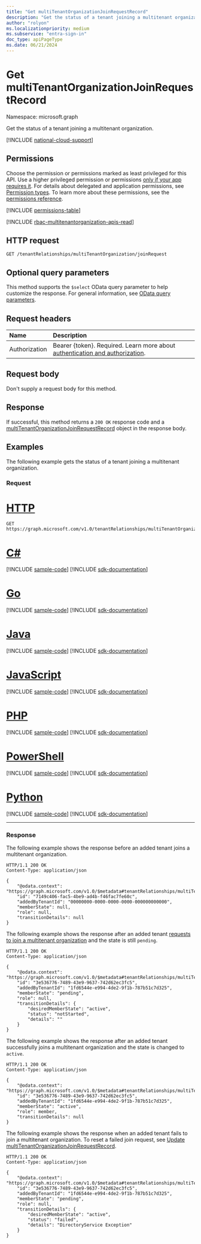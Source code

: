 ```yaml
---
title: "Get multiTenantOrganizationJoinRequestRecord"
description: "Get the status of a tenant joining a multitenant organization."
author: "rolyon"
ms.localizationpriority: medium
ms.subservice: "entra-sign-in"
doc_type: apiPageType
ms.date: 06/21/2024
---
```


# Get multiTenantOrganizationJoinRequestRecord
Namespace: microsoft.graph

Get the status of a tenant joining a multitenant organization.

[!INCLUDE [national-cloud-support](../../includes/global-only.md)]

## Permissions
Choose the permission or permissions marked as least privileged for this API. Use a higher privileged permission or permissions [only if your app requires it](/graph/permissions-overview#best-practices-for-using-microsoft-graph-permissions). For details about delegated and application permissions, see [Permission types](/graph/permissions-overview#permission-types). To learn more about these permissions, see the [permissions reference](/graph/permissions-reference).

<!-- { "blockType": "permissions", "name": "multitenantorganizationjoinrequestrecord_get" } -->
[!INCLUDE [permissions-table](../includes/permissions/multitenantorganizationjoinrequestrecord-get-permissions.md)]

[!INCLUDE [rbac-multitenantorganization-apis-read](../includes/rbac-for-apis/rbac-multitenantorganization-apis-read.md)]

## HTTP request

<!-- {
  "blockType": "ignored"
}
-->
``` http
GET /tenantRelationships/multiTenantOrganization/joinRequest
```

## Optional query parameters
This method supports the `$select` OData query parameter to help customize the response. For general information, see [OData query parameters](/graph/query-parameters).

## Request headers
|Name|Description|
|:---|:---|
|Authorization|Bearer {token}. Required. Learn more about [authentication and authorization](/graph/auth/auth-concepts).|

## Request body
Don't supply a request body for this method.

## Response

If successful, this method returns a `200 OK` response code and a [multiTenantOrganizationJoinRequestRecord](../resources/multitenantorganizationjoinrequestrecord.md) object in the response body.

## Examples

The following example gets the status of a tenant joining a multitenant organization.

### Request

# [HTTP](#tab/http)
<!-- {
  "blockType": "request",
  "name": "get_multitenantorganizationjoinrequestrecord"
}
-->
``` http
GET https://graph.microsoft.com/v1.0/tenantRelationships/multiTenantOrganization/joinRequest
```

# [C#](#tab/csharp)
[!INCLUDE [sample-code](../includes/snippets/csharp/get-multitenantorganizationjoinrequestrecord-csharp-snippets.md)]
[!INCLUDE [sdk-documentation](../includes/snippets/snippets-sdk-documentation-link.md)]

# [Go](#tab/go)
[!INCLUDE [sample-code](../includes/snippets/go/get-multitenantorganizationjoinrequestrecord-go-snippets.md)]
[!INCLUDE [sdk-documentation](../includes/snippets/snippets-sdk-documentation-link.md)]

# [Java](#tab/java)
[!INCLUDE [sample-code](../includes/snippets/java/get-multitenantorganizationjoinrequestrecord-java-snippets.md)]
[!INCLUDE [sdk-documentation](../includes/snippets/snippets-sdk-documentation-link.md)]

# [JavaScript](#tab/javascript)
[!INCLUDE [sample-code](../includes/snippets/javascript/get-multitenantorganizationjoinrequestrecord-javascript-snippets.md)]
[!INCLUDE [sdk-documentation](../includes/snippets/snippets-sdk-documentation-link.md)]

# [PHP](#tab/php)
[!INCLUDE [sample-code](../includes/snippets/php/get-multitenantorganizationjoinrequestrecord-php-snippets.md)]
[!INCLUDE [sdk-documentation](../includes/snippets/snippets-sdk-documentation-link.md)]

# [PowerShell](#tab/powershell)
[!INCLUDE [sample-code](../includes/snippets/powershell/get-multitenantorganizationjoinrequestrecord-powershell-snippets.md)]
[!INCLUDE [sdk-documentation](../includes/snippets/snippets-sdk-documentation-link.md)]

# [Python](#tab/python)
[!INCLUDE [sample-code](../includes/snippets/python/get-multitenantorganizationjoinrequestrecord-python-snippets.md)]
[!INCLUDE [sdk-documentation](../includes/snippets/snippets-sdk-documentation-link.md)]

---

### Response

The following example shows the response before an added tenant joins a multitenant organization.

<!-- {
  "blockType": "response",
  "truncated": true,
  "@odata.type": "microsoft.graph.multiTenantOrganizationJoinRequestRecord"
}
-->
``` http
HTTP/1.1 200 OK
Content-Type: application/json

{
    "@odata.context": "https://graph.microsoft.com/v1.0/$metadata#tenantRelationships/multiTenantOrganization/joinRequest/$entity",
    "id": "7149c406-fac5-4be9-ad4b-f46fac7fe60c",
    "addedByTenantId": "00000000-0000-0000-0000-000000000000",
    "memberState": null,
    "role": null,
    "transitionDetails": null
}
```

The following example shows the response after an added tenant [requests to join a multitenant organization](multitenantorganizationjoinrequestrecord-update.md) and the state is still `pending`.

``` http
HTTP/1.1 200 OK
Content-Type: application/json

{
    "@odata.context": "https://graph.microsoft.com/v1.0/$metadata#tenantRelationships/multiTenantOrganization/joinRequest/$entity",
    "id": "3e536776-7489-43e9-9637-742d62ec3fc5",
    "addedByTenantId": "1fd6544e-e994-4de2-9f1b-787b51c7d325",
    "memberState": "pending",
    "role": null,
    "transitionDetails": {
        "desiredMemberState": "active",
        "status": "notStarted",
        "details": ""
    }
}
```

The following example shows the response after an added tenant successfully joins a multitenant organization and the state is changed to `active`.

``` http
HTTP/1.1 200 OK
Content-Type: application/json

{
    "@odata.context": "https://graph.microsoft.com/v1.0/$metadata#tenantRelationships/multiTenantOrganization/joinRequest/$entity",
    "id": "3e536776-7489-43e9-9637-742d62ec3fc5",
    "addedByTenantId": "1fd6544e-e994-4de2-9f1b-787b51c7d325",
    "memberState": "active",
    "role": member,
    "transitionDetails": null
}
```

The following example shows the response when an added tenant fails to join a multitenant organization. To reset a failed join request, see [Update multiTenantOrganizationJoinRequestRecord](multitenantorganizationjoinrequestrecord-update.md).

``` http
HTTP/1.1 200 OK
Content-Type: application/json

{
    "@odata.context": "https://graph.microsoft.com/v1.0/$metadata#tenantRelationships/multiTenantOrganization/joinRequest/$entity",
    "id": "3e536776-7489-43e9-9637-742d62ec3fc5",
    "addedByTenantId": "1fd6544e-e994-4de2-9f1b-787b51c7d325",
    "memberState": "pending",
    "role": null,
    "transitionDetails": {
        "desiredMemberState": "active",
        "status": "failed",
        "details": "DirectoryService Exception"
    }
}
```
